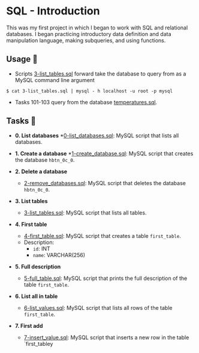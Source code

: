 # SQL - Introduction

This was my first project in which I began to work with SQL and relational
databases. I began practicing introductory data definition and data
manipulation language, making subqueries, and using functions.

## Usage :dolphin:

* Scripts [3-list_tables.sql](./3-list_tables) forward take the database to query from as a MySQL command line argument
```
$ cat 3-list_tables.sql | mysql - h localhost -u root -p mysql
```
* Tasks 101-103 query from the database [temperatures.sql](./temperatures.sql).

## Tasks :fax:

* **0. List databases**
  *[0-list_databases.sql](./0-list_databases.sql): MySQL script that lists all databases.

* **1. Create a database**
  *[1-create_database.sql](./1-create_database.sql): MySQL script that creates the database
  `hbtn_0c_0`.
* **2. Delete a database**
  * [2-remove_databases.sql](./2-remove_databases.sql): MySQL script that deletes the database
  `hbtn_0c_0`.

* **3. List tables**
  * [3-list_tables.sql](./3-list_tables.sql): MySQL script that lists all tables.

* **4. First table**
  * [4-first_table.sql](./4-first_table.sql): MySQL script that creates a table `first_table`.
  * Description:
    * `id`: INT
    * `name`: VARCHAR(256)

* **5. Full description**
  * [5-full_table.sql](./5-full_table.sql): MySQL script that prints the full description of the
  table `first_table`.

* **6. List all in table**
  * [6-list_values.sql](./6-list_values.sql): MySQL script that lists all rows of the table
  `first_table`.

* **7. First add**
  * [7-insert_value.sql](./7-insert_value.sql): MySQL script that inserts a new row in the table
  `first_tabley



